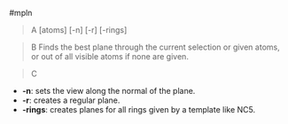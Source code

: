 #mpln

>A [atoms] [-n] [-r] [-rings]

>B Finds the best plane through the current selection or given atoms, or out of all visible atoms if none are given.

>C
 * **-n**: sets the view along the normal of the plane.
 * **-r**: creates a regular plane.
 * **-rings**: creates planes for all rings given by a template like NC5.
